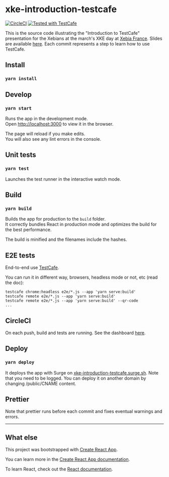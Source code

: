 # xke-introduction-testcafe

[![CircleCI](https://circleci.com/gh/proustibat/xke-introduction-testcafe/tree/master.svg?style=svg&circle-token=49a7ca92ed8ebbd224600c4c57b5718c12057102)](https://circleci.com/gh/proustibat/xke-introduction-testcafe/tree/master)
[![Tested with TestCafe](https://img.shields.io/badge/tested%20with-TestCafe-2fa4cf.svg)](https://github.com/DevExpress/testcafe)

This is the source code illustrating the "Introduction to TestCafe" presentation for the Xebians at the march's XKE day at [Xebia France](https://xebia.fr/). Slides are available [here](https://docs.google.com/presentation/d/1RQX2iJ-wKPxlOC_2lgj4VsgWODXRKGuUOwSVCfwk7vw/edit?usp=sharing). Each commit represents a step to learn how to use TestCafe.  

## Install

### `yarn install`

## Develop

### `yarn start`

Runs the app in the development mode.<br>
Open [http://localhost:3000](http://localhost:3000) to view it in the browser.

The page will reload if you make edits.<br>
You will also see any lint errors in the console.

## Unit tests

### `yarn test`

Launches the test runner in the interactive watch mode.<br>

## Build

### `yarn build`

Builds the app for production to the `build` folder.<br>
It correctly bundles React in production mode and optimizes the build for the best performance.

The build is minified and the filenames include the hashes.

## E2E tests

End-to-end use [TestCafe](https://devexpress.github.io/testcafe/documentation).

You can run it in different way, browsers, headless mode or not, etc (read the doc):

```
testcafe chrome:headless e2e/*.js --app 'yarn serve:build'
testcafe remote e2e/*.js --app 'yarn serve:build' 
testcafe remote e2e/*.js --app 'yarn serve:build' --qr-code
...

```

## CircleCI

On each push, build and tests are running. See the dashboard [here](https://circleci.com/gh/proustibat/xke-introduction-testcafe).

## Deploy

### `yarn deploy`

It deploys the app with Surge on [xke-introduction-testcafe.surge.sh](https://xke-introduction-testcafe.surge.sh/). Note that you need to be logged. 
You can deploy it on another domain by changing /public/CNAME content. 

## Prettier 

Note that prettier runs before each commit and fixes eventual warnings and errors.

---

## What else

This project was bootstrapped with [Create React App](https://github.com/facebook/create-react-app).

You can learn more in the [Create React App documentation](https://facebook.github.io/create-react-app/docs/getting-started).

To learn React, check out the [React documentation](https://reactjs.org/).
